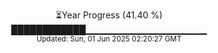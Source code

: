 <p align="center">
⏳Year Progress (41.40 %) <br>
████████████▁▁▁▁▁▁▁▁▁▁▁▁▁▁▁▁▁▁ <br>
<sub>Updated: Sun, 01 Jun 2025 02:20:27 GMT</sub>
</p>

